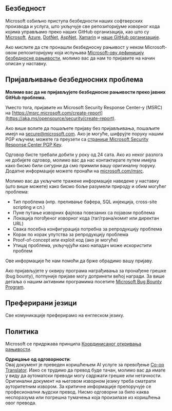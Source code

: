 <!--
CO_OP_TRANSLATOR_METADATA:
{
  "original_hash": "2d33a71bed73d6daee78e2d473ece975",
  "translation_date": "2025-07-09T06:56:21+00:00",
  "source_file": "SECURITY.md",
  "language_code": "sr"
}
-->
## Безбедност

Microsoft озбиљно приступа безбедности наших софтверских производа и услуга, што укључује све репозиторијуме изворног кода којима управљамо преко наших GitHub организација, као што су [Microsoft](https://github.com/microsoft), [Azure](https://github.com/Azure), [DotNet](https://github.com/dotnet), [AspNet](https://github.com/aspnet), [Xamarin](https://github.com/xamarin) и [наше GitHub организације](https://opensource.microsoft.com/).

Ако мислите да сте пронашли безбедносну рањивост у неком Microsoft-овом репозиторијуму која испуњава [Microsoft-ову дефиницију безбедносне рањивости](https://aka.ms/opensource/security/definition), молимо вас да нам то пријавите на начин описан у наставку.

## Пријављивање безбедносних проблема

**Молимо вас да не пријављујете безбедносне рањивости преко јавних GitHub проблема.**

Уместо тога, пријавите их Microsoft Security Response Center-у (MSRC) на [https://msrc.microsoft.com/create-report](https://aka.ms/opensource/security/create-report).

Ако више волите да пошаљете пријаву без пријављивања, пошаљите имејл на [secure@microsoft.com](mailto:secure@microsoft.com). Ако је могуће, шифрујте поруку нашим PGP кључем; можете га преузети са [странице Microsoft Security Response Center PGP Key](https://aka.ms/opensource/security/pgpkey).

Одговор бисте требали добити у року од 24 сата. Ако из неког разлога не добијете одговор, молимо вас да нас контактирате путем имејла како бисмо били сигурни да смо примили вашу оригиналну поруку. Додатне информације можете пронаћи на [microsoft.com/msrc](https://aka.ms/opensource/security/msrc).

Молимо вас да укључите тражене информације наведене у наставку (што више можете) како бисмо боље разумели природу и обим могућег проблема:

  * Тип проблема (нпр. преливање бафера, SQL инјекција, cross-site scripting и сл.)
  * Пуне путање изворних фајлова повезаних са појавом проблема
  * Локација погођеног изворног кода (таг/грана/комит или директан URL)
  * Свака посебна конфигурација потребна за репродукцију проблема
  * Корак по корак упутства за репродукцију проблема
  * Proof-of-concept или exploit код (ако је могуће)
  * Утицај проблема, укључујући како нападач може искористити проблем

Ове информације ће нам помоћи да брже обрадимо вашу пријаву.

Ако пријављујете у оквиру програма награђивања за пронађене грешке (bug bounty), потпуније пријаве могу допринети већој награди. За више детаља о нашим активним програмима посетите [Microsoft Bug Bounty Program](https://aka.ms/opensource/security/bounty).

## Преферирани језици

Све комуникације преферирамо на енглеском језику.

## Политика

Microsoft се придржава принципа [Координисаног откривања рањивости](https://aka.ms/opensource/security/cvd).

**Одрицање од одговорности**:  
Овај документ је преведен коришћењем AI услуге за превођење [Co-op Translator](https://github.com/Azure/co-op-translator). Иако се трудимо да превод буде тачан, молимо вас да имате у виду да аутоматски преводи могу садржати грешке или нетачности. Оригинални документ на његовом изворном језику треба сматрати ауторитетним извором. За критичне информације препоручује се професионални људски превод. Нисмо одговорни за било каква неспоразума или погрешна тумачења која произилазе из коришћења овог превода.